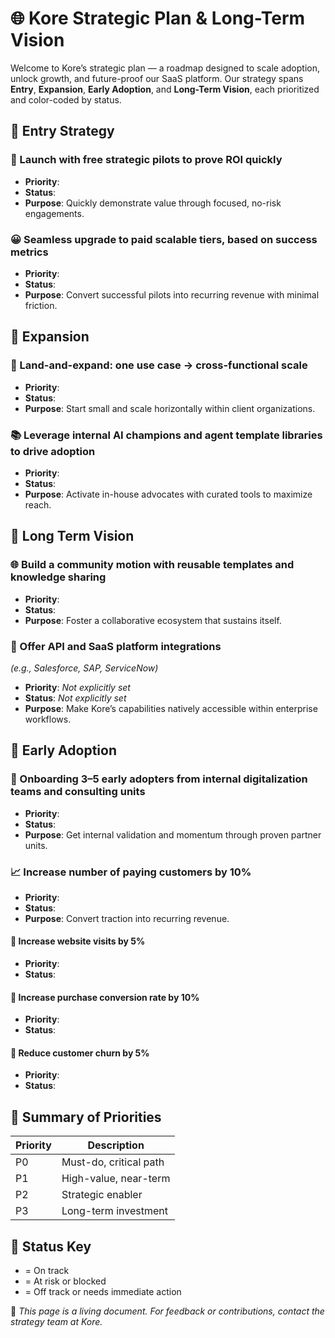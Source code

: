 # 🌐 Kore Strategic Plan & Long-Term Vision

Welcome to Kore’s strategic plan — a roadmap designed to scale adoption, unlock growth, and future-proof our SaaS platform. Our strategy spans **Entry**, **Expansion**, **Early Adoption**, and **Long-Term Vision**, each prioritized and color-coded by status.


## 🚀 Entry Strategy

### 📌 Launch with free strategic pilots to prove ROI quickly
- **Priority**: <Badge type="warning" text="P1" />
- **Status**: <Badge type="success" text="Green" />
- **Purpose**: Quickly demonstrate value through focused, no-risk engagements.

### 😀 Seamless upgrade to paid scalable tiers, based on success metrics
- **Priority**: <Badge type="danger" text="P2" />
- **Status**: <Badge type="success" text="Green" />
- **Purpose**: Convert successful pilots into recurring revenue with minimal friction.


## 🌱 Expansion

### 🧭 Land-and-expand: one use case → cross-functional scale
- **Priority**: <Badge type="default" text="P0" />
- **Status**: <Badge type="warning" text="Yellow" />
- **Purpose**: Start small and scale horizontally within client organizations.

### 📚 Leverage internal AI champions and agent template libraries to drive adoption
- **Priority**: <Badge type="danger" text="P2" />
- **Status**: <Badge type="success" text="Green" />
- **Purpose**: Activate in-house advocates with curated tools to maximize reach.


## 🔭 Long Term Vision

### 🌐 Build a community motion with reusable templates and knowledge sharing
- **Priority**: <Badge type="info" text="P3" />
- **Status**: <Badge type="success" text="Green" />
- **Purpose**: Foster a collaborative ecosystem that sustains itself.

### 🔌 Offer API and SaaS platform integrations  
*(e.g., Salesforce, SAP, ServiceNow)*
- **Priority**: _Not explicitly set_
- **Status**: _Not explicitly set_
- **Purpose**: Make Kore’s capabilities natively accessible within enterprise workflows.


## 🧪 Early Adoption

### 🎉 Onboarding 3–5 early adopters from internal digitalization teams and consulting units
- **Priority**: <Badge type="warning" text="P1" />
- **Status**: <Badge type="success" text="Green" />
- **Purpose**: Get internal validation and momentum through proven partner units.


### 📈 Increase number of paying customers by 10%
- **Priority**: <Badge type="default" text="P0" />
- **Status**: <Badge type="danger" text="Red" />
- **Purpose**: Convert traction into recurring revenue.

#### 💠 Increase website visits by 5%
- **Priority**: <Badge type="default" text="P0" />
- **Status**: <Badge type="warning" text="Yellow" />

#### 🧲 Increase purchase conversion rate by 10%
- **Priority**: <Badge type="default" text="P0" />
- **Status**: <Badge type="danger" text="Red" />

#### 🎃 Reduce customer churn by 5%
- **Priority**: <Badge type="warning" text="P1" />
- **Status**: <Badge type="danger" text="Red" />


## 🏁 Summary of Priorities

| Priority | Description                |
|----------|----------------------------|
| P0       | Must-do, critical path     |
| P1       | High-value, near-term      |
| P2       | Strategic enabler          |
| P3       | Long-term investment       |

## 🎯 Status Key

- <Badge type="success" text="Green" /> = On track
- <Badge type="warning" text="Yellow" /> = At risk or blocked
- <Badge type="danger" text="Red" /> = Off track or needs immediate action


📌 _This page is a living document. For feedback or contributions, contact the strategy team at Kore._
